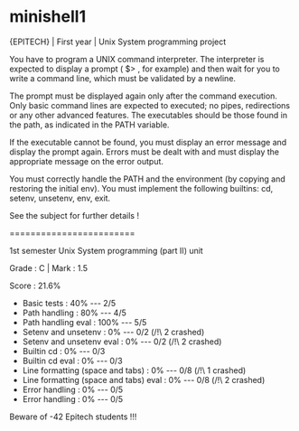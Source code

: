 # minishell1

{EPITECH} | First year | Unix System programming project

You have to program a UNIX command interpreter.
The interpreter is expected to display a prompt ( $> , for example) and then wait for you to write a command
line, which must be validated by a newline.

The prompt must be displayed again only after the command execution.
Only basic command lines are expected to executed; no pipes, redirections or any other advanced features.
The executables should be those found in the path, as indicated in the PATH variable.

If the executable cannot be found, you must display an error message and display the prompt again.
Errors must be dealt with and must display the appropriate message on the error output.

You must correctly handle the PATH and the environment (by copying and restoring the initial env).
You must implement the following builtins: cd, setenv, unsetenv, env, exit.

See the subject for further details !

========================

1st semester Unix System programming (part II) unit

Grade : C | Mark : 1.5

Score : 21.6%

  - Basic tests : 40% --- 2/5
  - Path handling : 80% --- 4/5
  - Path handling eval : 100% --- 5/5
  - Setenv and unsetenv : 0% --- 0/2 (/!\ 2 crashed)
  - Setenv and unsetenv eval : 0% --- 0/2 (/!\ 2 crashed)
  - Builtin cd : 0% --- 0/3
  - Builtin cd eval : 0% --- 0/3
  - Line formatting (space and tabs) : 0% --- 0/8 (/!\ 1 crashed)
  - Line formatting (space and tabs) eval : 0% --- 0/8 (/!\ 2 crashed)
  - Error handling : 0% --- 0/5
  - Error handling : 0% --- 0/5

Beware of -42 Epitech students !!!
